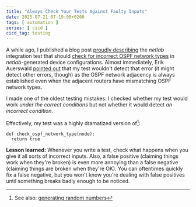 ```yaml
---
title: "Always Check Your Tests Against Faulty Inputs"
date: 2025-07-21 07:19:00+0200
tags: [ automation ]
series: [ cicd ]
cicd_tag: testing
---
```

A while ago, I published a blog post [proudly describing](/2025/06/testing-ospf-configurations/) the _netlab_ integration test that should [check for incorrect OSPF network types](https://github.com/ipspace/netlab/blob/d9051cf06471160a2b97791df44145351800149a/tests/integration/ospf/ospfv2/01-network.yml) in _netlab_-generated device configurations. Almost immediately, Erik Auerswald [pointed out](https://blog.ipspace.net/2025/06/testing-ospf-configurations/#2682) that my test wouldn't detect that error (it might detect other errors, though) as the OSPF network adjacency is always established even when the adjacent routers have mismatching OSPF network types.

I made one of the oldest testing mistakes: I checked whether my test would work *under the correct conditions* but not whether it would detect *an incorrect condition*.
<!--more-->
Effectively, my test was a highly dramatized version of[^GRN]:

```
def check_ospf_network_type(node):
  return true
```

[^GRN]: See also: [generating random numbers](https://xkcd.com/221/)

**Lesson learned:** Whenever you write a test, check what happens when you give it all sorts of incorrect inputs. Also, a false positive (claiming things work when they're broken) is even more annoying than a false negative (claiming things are broken when they're OK). You can oftentimes quickly fix a false negative, but you won't know you're dealing with false positives until something breaks badly enough to be noticed.
